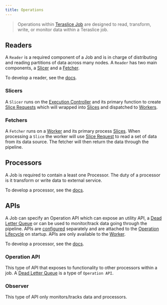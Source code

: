 ```yaml
---
title: Operations
---
```


> Operations within [Teraslice Job](./overview.md) are designed to read, transform, write, or monitor data within a Teraslice job.

## Readers

A `Reader` is a required component of a Job and is in charge of distributing and reading partitions of data across many nodes. A `Reader` has two main components, a [Slicer](#slicer) and a [Fetcher](#fetcher).

To develop a reader, see the [docs](./development.md#reader).

### Slicers

A `Slicer` runs on the [Execution Controller](../nodes/execution-controller.md) and its primary function to create [Slice Requests](../packages/job-components/api/interfaces/slicerequest.md) which will wrapped into [Slices](../packages/job-components/api/interfaces/slice.md) and dispatched to [Workers](../nodes/worker.md).

### Fetchers

A `Fetcher` runs on a [Worker](../nodes/worker.md) and its primary process [Slices](../packages/job-components/api/interfaces/slice.md). When processing a `Slice` the worker will use [Slice Request](../packages/job-components/api/interfaces/slicerequest.md) to read a set of data from its data source. The fetcher will then return the data through the pipeline.

## Processors

A Job is required to contain a least one Processor. The duty of a processor is it transform or write data to external service.

To develop a processor, see the [docs](./development.md#processor).

## APIs

A Job can specify an Operation API which can expose an utility API, a [Dead Letter Queue](./dead-letter-queue.md) or can be used to monitor/track data going through the pipeline. APIs are [configured](./configuration.md#apis) separately and are attached to the [Operation Lifecycle](./worker-lifecycle.md) on startup. APIs are only available to the [Worker](../nodes/worker.md).

To develop a processor, see the [docs](./development.md#api).

### Operation API

This type of API that exposes to functionality to other processors within a job. A [Dead Letter Queue](./dead-letter-queue.md) is a type of `Operation API`.

### Observer

This type of API only monitors/tracks data and processors.
